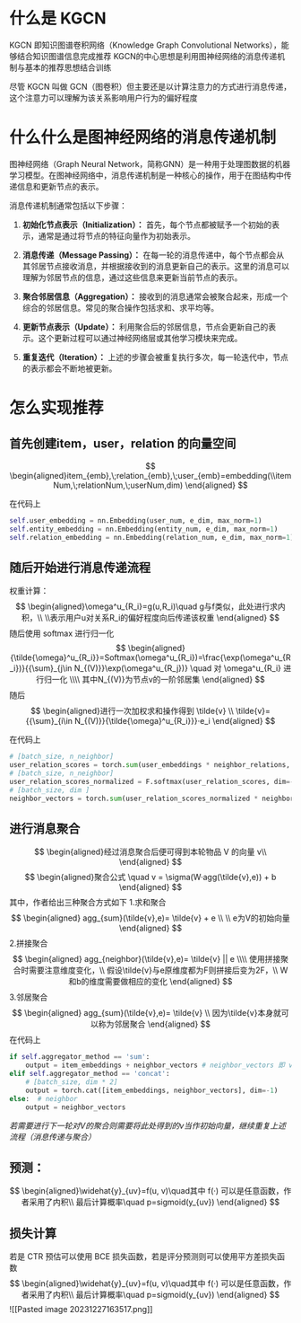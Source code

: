 # 什么是 KGCN

KGCN 即知识图谱卷积网络（Knowledge Graph Convolutional Networks），能够结合知识图谱信息完成推荐
KGCN的中心思想是利用图神经网络的消息传递机制与基本的推荐思想结合训练

尽管 KGCN 叫做 GCN（图卷积）但主要还是以计算注意力的方式进行消息传递，这个注意力可以理解为该关系影响用户行为的偏好程度

# 什么什么是图神经网络的消息传递机制
图神经网络（Graph Neural Network，简称GNN）是一种用于处理图数据的机器学习模型。在图神经网络中，消息传递机制是一种核心的操作，用于在图结构中传递信息和更新节点的表示。

消息传递机制通常包括以下步骤：

1. **初始化节点表示（Initialization）：** 首先，每个节点都被赋予一个初始的表示，通常是通过将节点的特征向量作为初始表示。
    
2. **消息传递（Message Passing）：** 在每一轮的消息传递中，每个节点都会从其邻居节点接收消息，并根据接收到的消息更新自己的表示。这里的消息可以理解为邻居节点的信息，通过这些信息来更新当前节点的表示。
    
3. **聚合邻居信息（Aggregation）：** 接收到的消息通常会被聚合起来，形成一个综合的邻居信息。常见的聚合操作包括求和、求平均等。
    
4. **更新节点表示（Update）：** 利用聚合后的邻居信息，节点会更新自己的表示。这个更新过程可以通过神经网络层或其他学习模块来完成。
    
5. **重复迭代（Iteration）：** 上述的步骤会被重复执行多次，每一轮迭代中，节点的表示都会不断地被更新。


# 怎么实现推荐

## 首先创建item，user，relation 的向量空间

$$
\begin{aligned}item_{emb},\;relation_{emb},\;user_{emb}=embedding(\\itemNum,\;relationNum,\;userNum,dim)
\end{aligned}
$$

在代码上
````python
self.user_embedding = nn.Embedding(user_num, e_dim, max_norm=1)  
self.entity_embedding = nn.Embedding(entity_num, e_dim, max_norm=1)  
self.relation_embedding = nn.Embedding(relation_num, e_dim, max_norm=1)
````

## 随后开始进行消息传递流程

权重计算：
$$
\begin{aligned}\omega^u_{R_i}=g(u,R_i)\quad g与f类似，此处进行求内积，\\ \\表示用户u对关系R_i的偏好程度向后传递该权重
\end{aligned}
$$
随后使用 softmax 进行归一化
$$
\begin{aligned}{\tilde{\omega}^u_{R_i}}=Softmax(\omega^u_{R_i})=\frac{\exp(\omega^u_{R_i})}{{\sum}_{j\in N_{(V)}}\exp(\omega^u_{R_j})} \quad 对 \omega^u_{R_i} 进行归一化 \\\\ 其中N_{(V)}为节点v的一阶邻居集
\end{aligned}
$$
随后
$$
\begin{aligned}进行一次加权求和操作得到 \tilde{v} \\
\tilde{v}={{\sum}_{i\in N_{(V)}}{\tilde{\omega}^u_{R_i}}}·e_i
\end{aligned}
$$


在代码上
````python
# [batch_size, n_neighbor]  
user_relation_scores = torch.sum(user_embeddings * neighbor_relations, dim=2)  
# [batch_size, n_neighbor]  
user_relation_scores_normalized = F.softmax(user_relation_scores, dim=-1)
# [batch_size, dim ]  
neighbor_vectors = torch.sum(user_relation_scores_normalized * neighbor_entitys, dim=1)
````

## 进行消息聚合
$$
\begin{aligned}经过消息聚合后便可得到本轮物品 V 的向量 v\\
\end{aligned}
$$
$$
\begin{aligned}聚合公式 \quad v = \sigma(W·agg(\tilde{v},e)) + b
\end{aligned}
$$
其中，作者给出三种聚合方式如下
1.求和聚合
$$
\begin{aligned} agg_{sum}(\tilde{v},e)= \tilde{v} + e \\
\\ e为V的初始向量
\end{aligned}
$$
2.拼接聚合
$$
\begin{aligned} agg_{neighbor}(\tilde{v},e)= \tilde{v} || e \\\\
使用拼接聚合时需要注意维度变化，\\ 
假设\tilde{v}与e原维度都为F则拼接后变为2F，\\ W和b的维度需要做相应的变化
\end{aligned}
$$
3.邻居聚合
$$
\begin{aligned} agg_{sum}(\tilde{v},e)= \tilde{v} \\
因为\tilde{v}本身就可以称为邻居聚合
\end{aligned}
$$
在代码上
````python
if self.aggregator_method == 'sum':  
    output = item_embeddings + neighbor_vectors # neighbor_vectors 即 v波浪
elif self.aggregator_method == 'concat':  
    # [batch_size, dim * 2]  
    output = torch.cat([item_embeddings, neighbor_vectors], dim=-1)  
else:  # neighbor  
    output = neighbor_vectors
````
*若需要进行下一轮对V的聚合则需要将此处得到的v当作初始向量，继续重复上述流程（消息传递与聚合）*

## 预测：
$$
\begin{aligned}\widehat{y}_{uv}=f(u, v)\quad其中 f(·) 可以是任意函数，作者采用了内积\\
最后计算概率\quad p=sigmoid(y_{uv})
\end{aligned}
$$
## 损失计算
若是 CTR 预估可以使用 BCE 损失函数，若是评分预测则可以使用平方差损失函数
$$
\begin{aligned}\widehat{y}_{uv}=f(u, v)\quad其中 f(·) 可以是任意函数，作者采用了内积\\
最后计算概率\quad p=sigmoid(y_{uv})
\end{aligned}
$$
![[Pasted image 20231227163517.png]]





